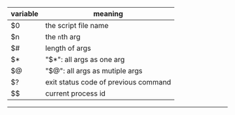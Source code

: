 | variable | meaning                              |
|----------|--------------------------------------|
| $0       | the script file name                 |
| $n       | the `n`th arg                        |
| $#       | length of args                       |
| $*       | "$*": all args as one arg            |
| $@       | "$@": all args as mutiple args       |
| $?       | exit status code of previous command |
| $$       | current process id                   |

---
